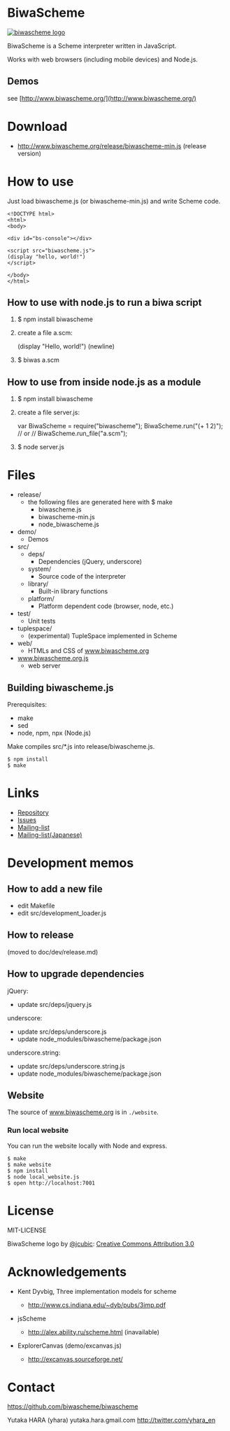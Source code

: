 BiwaScheme
==========

[![biwascheme logo](http://www.biwascheme.org/website/images/biwascheme_logo.png)](http://www.biwascheme.org)

BiwaScheme is a Scheme interpreter written in JavaScript.

Works with web browsers (including mobile devices) and Node.js.

Demos
-----

see [http://www.biwascheme.org/](http://www.biwascheme.org/)

Download
========

* http://www.biwascheme.org/release/biwascheme-min.js (release version)

How to use
==========

Just load biwascheme.js (or biwascheme-min.js) and write Scheme code.

    <!DOCTYPE html>
    <html>
    <body>

    <div id="bs-console"></div>

    <script src="biwascheme.js">
    (display "hello, world!")
    </script>

    </body>
    </html>

How to use with node.js to run a biwa script
--------------------------------------------

1. $ npm install biwascheme
2. create a file a.scm:

    (display "Hello, world!")
    (newline)

3. $ biwas a.scm

How to use from inside node.js as a module
------------------------------------------

1. $ npm install biwascheme
2. create a file server.js:

    var BiwaScheme = require("biwascheme");
    BiwaScheme.run("(+ 1 2)");
    // or
    // BiwaScheme.run_file("a.scm");

3. $ node server.js

Files
=====

* release/
  + the following files are generated here with $ make
    - biwascheme.js
    - biwascheme-min.js
    - node_biwascheme.js
* demo/
  + Demos
* src/
  + deps/
     - Dependencies (jQuery, underscore)
  + system/
     - Source code of the interpreter
  + library/
     - Built-in library functions
  + platform/
     - Platform dependent code (browser, node, etc.)
* test/
  + Unit tests
* tuplespace/
  + (experimental) TupleSpace implemented in Scheme
* web/
  + HTMLs and CSS of www.biwascheme.org
* www.biwascheme.org.js
  + web server

Building biwascheme.js
----------------------

Prerequisites:

* make
* sed
* node, npm, npx (Node.js)

Make compiles src/\*.js into release/biwascheme.js.

    $ npm install
    $ make

Links
=====

- [Repository](https://github.com/biwascheme/biwascheme)
- [Issues](https://github.com/biwascheme/biwascheme/issues)
- [Mailing-list](http://groups.google.co.jp/group/biwascheme)
- [Mailing-list(Japanese)](http://groups.google.co.jp/group/biwascheme-ja)

Development memos
=================

How to add a new file
---------------------

* edit Makefile
* edit src/development_loader.js

How to release
--------------

(moved to doc/dev/release.md)

How to upgrade dependencies
---------------------------

jQuery:
* update src/deps/jquery.js

underscore:
* update src/deps/underscore.js
* update node_modules/biwascheme/package.json

underscore.string:
* update src/deps/underscore.string.js
* update node_modules/biwascheme/package.json

Website
-------

The source of www.biwascheme.org is in `./website`.

### Run local website

You can run the website locally with Node and express.

    $ make
    $ make website
    $ npm install
    $ node local_website.js
    $ open http://localhost:7001

License
=======

MIT-LICENSE

BiwaScheme logo by [@jcubic](https://github.com/jcubic): [Creative Commons Attribution 3.0](http://creativecommons.org/licenses/by/3.0/)

Acknowledgements
================

* Kent Dyvbig, Three implementation models for scheme
  * http://www.cs.indiana.edu/~dyb/pubs/3imp.pdf

* jsScheme
  * http://alex.ability.ru/scheme.html (inavailable)

* ExplorerCanvas (demo/excanvas.js)
  * http://excanvas.sourceforge.net/

Contact
=======

https://github.com/biwascheme/biwascheme

Yutaka HARA (yhara) yutaka.hara.gmail.com
http://twitter.com/yhara_en
